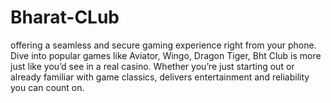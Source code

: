 # Bharat-CLub
offering a seamless and secure gaming experience right from your phone. Dive into popular games like Aviator, Wingo, Dragon Tiger, Bht Club is more just like you’d see in a real casino. Whether you’re just starting out or already familiar with game classics, delivers entertainment and reliability you can count on.
